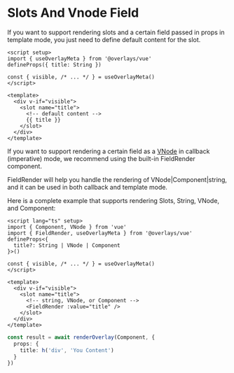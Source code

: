 # Slots And Vnode Field

If you want to support rendering slots and a certain field passed in props in template mode, you just need to define default content for the slot.

```vue
<script setup>
import { useOverlayMeta } from '@overlays/vue'
defineProps({ title: String })

const { visible, /* ... */ } = useOverlayMeta()
</script>

<template>
  <div v-if="visible">
    <slot name="title">
      <!-- default content -->
      {{ title }}
    </slot>
  </div>
</template>
```

If you want to support rendering a certain field as a [VNode](https://vuejs.org/guide/extras/rendering-mechanism.html#virtual-dom) in callback (imperative) mode, we recommend using the built-in FieldRender component.

FieldRender will help you handle the rendering of VNode|Component|string, and it can be used in both callback and template mode.

Here is a complete example that supports rendering Slots, String, VNode, and Component:

```vue
<script lang="ts" setup>
import { Component, VNode } from 'vue'
import { FieldRender, useOverlayMeta } from '@overlays/vue'
defineProps<{
  title?: String | VNode | Component
}>()

const { visible, /* ... */ } = useOverlayMeta()
</script>

<template>
  <div v-if="visible">
    <slot name="title">
      <!-- string, VNode, or Component -->
      <FieldRender :value="title" />
    </slot>
  </div>
</template>
```

```ts
const result = await renderOverlay(Component, {
  props: {
    title: h('div', 'You Content')
  }
})
```